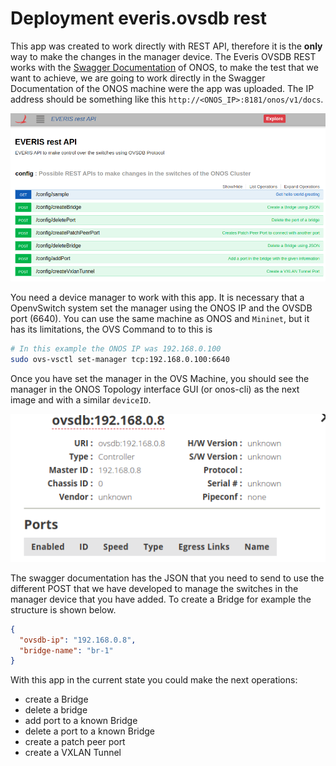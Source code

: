 # Deployment everis.ovsdb rest

This app was created to work directly with REST API, therefore it is the **only** way to make the changes in the manager device. The Everis OVSDB REST works with the [Swagger Documentation](https://wiki.onosproject.org/display/ONOS/Generating+Swagger+documentation+for+the+REST+API) of ONOS, to make the test that we want to achieve, we are going to work directly in the Swagger Documentation of the ONOS machine were the app was uploaded. The IP address should be something like this `http://<ONOS_IP>:8181/onos/v1/docs`.

![Swagger Main Page](https://github.com/jrmejiaa/everis_app/blob/master/docs/img/SwaggerDoc.png)

You need a device manager to work with this app. It is necessary that a OpenvSwitch system set the manager using the ONOS IP and the OVSDB port (6640). You can use the same machine as ONOS and `Mininet`, but it has its limitations, the OVS Command to to this is

```bash
# In this example the ONOS IP was 192.168.0.100
sudo ovs-vsctl set-manager tcp:192.168.0.100:6640
```

Once you have set the manager in the OVS Machine, you should see the manager in the ONOS Topology interface GUI (or onos-cli) as the next image and with a similar `deviceID`.

![Manager OVS with deviceID](https://github.com/jrmejiaa/everis_app/blob/master/docs/img/manager-ovs.png)

The swagger documentation has the JSON that you need to send to use the different POST that we have developed to manage the switches in the manager device that you have added. To create a Bridge for example the structure is shown below.

```json
{
  "ovsdb-ip": "192.168.0.8",
  "bridge-name": "br-1"
}
```

With this app in the current state you could make the next operations: 

- create a Bridge 
- delete a bridge 
- add port to a known Bridge
- delete a port to a known Bridge
- create a patch peer port
- create a VXLAN Tunnel